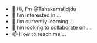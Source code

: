 - 👋 Hi, I’m @Tahakamaljdjdu
- 👀 I’m interested in ...
- 🌱 I’m currently learning ...
- 💞️ I’m looking to collaborate on ...
- 📫 How to reach me ...

<!---
Tahakamaljdjdu/Tahakamaljdjdu is a ✨ special ✨ repository because its `README.md` (this file) appears on your GitHub profile.
You can click the Preview link to take a look at your changes.
--->
